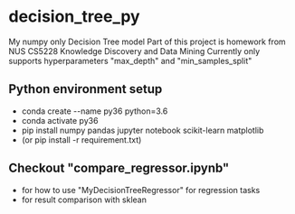 # decision_tree_py
My numpy only Decision Tree model
Part of this project is homework from NUS CS5228 Knowledge Discovery and Data Mining
Currently only supports hyperparameters "max_depth" and "min_samples_split" 

## Python environment setup
- conda create --name py36 python=3.6
- conda activate py36
- pip install numpy pandas jupyter notebook scikit-learn matplotlib
- (or pip install -r requirement.txt)

## Checkout "compare_regressor.ipynb" 
- for how to use "MyDecisionTreeRegressor" for regression tasks
- for result comparison with sklean 
